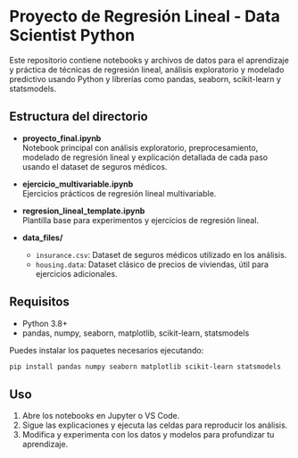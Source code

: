 # Proyecto de Regresión Lineal - Data Scientist Python

Este repositorio contiene notebooks y archivos de datos para el aprendizaje y práctica de técnicas de regresión lineal, análisis exploratorio y modelado predictivo usando Python y librerías como pandas, seaborn, scikit-learn y statsmodels.

## Estructura del directorio

- **proyecto_final.ipynb**  
  Notebook principal con análisis exploratorio, preprocesamiento, modelado de regresión lineal y explicación detallada de cada paso usando el dataset de seguros médicos.

- **ejercicio_multivariable.ipynb**  
  Ejercicios prácticos de regresión lineal multivariable.

- **regresion_lineal_template.ipynb**  
  Plantilla base para experimentos y ejercicios de regresión lineal.

- **data_files/**
  - `insurance.csv`: Dataset de seguros médicos utilizado en los análisis.
  - `housing.data`: Dataset clásico de precios de viviendas, útil para ejercicios adicionales.

## Requisitos

- Python 3.8+
- pandas, numpy, seaborn, matplotlib, scikit-learn, statsmodels

Puedes instalar los paquetes necesarios ejecutando:
```bash
pip install pandas numpy seaborn matplotlib scikit-learn statsmodels
```

## Uso

1. Abre los notebooks en Jupyter o VS Code.
2. Sigue las explicaciones y ejecuta las celdas para reproducir los análisis.
3. Modifica y experimenta con los datos y modelos para profundizar tu aprendizaje.
